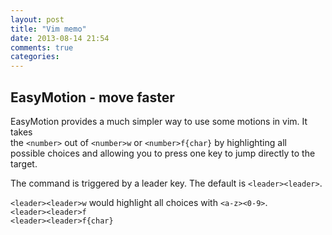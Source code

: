 ```yaml
---
layout: post
title: "Vim memo"
date: 2013-08-14 21:54
comments: true
categories: 
---
```

## EasyMotion - move faster

EasyMotion provides a much simpler way to use some motions in vim. It takes  
the `<number>` out of `<number>w` or `<number>f{char}` by highlighting all  
possible choices and allowing you to press one key to jump directly to the  
target.

The command is triggered by a leader key. The default is `<leader><leader>`.

`<leader><leader>w` would highlight all choices with `<a-z><0-9>`.  
`<leader><leader>f`  
`<leader><leader>f{char}`

